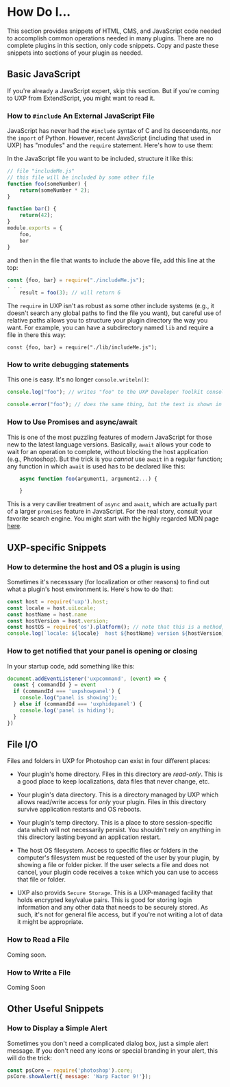# How Do I...

This section provides snippets of HTML, CMS, and JavaScript code needed to accomplish common operations needed in many plugins. There are no complete plugins in this section, only code snippets. Copy and paste these snippets into sections of your plugin as needed.

## Basic JavaScript

If you're already a JavaScript expert, skip this section. But if you're coming to UXP from ExtendScript, you might want to read it.

### How to `#include` An External JavaScript File

JavaScript has never had the `#include` syntax of C and its descendants, nor the `import` of Python. However, recent JavaScript (including that used in UXP) has "modules" and the `require` statement. Here's how to use them:

In the JavaScript file you want to be included, structure it like this:

````js
// file "includeMe.js"
// this file will be included by some other file
function foo(someNumber) {
    return(someNumber * 2);
}

function bar() {
    return(42);
}
module.exports = {
    foo,
    bar
}
````

and then in the file that wants to include the above file, add this line at the top:

````js
const {foo, bar} = require("./includeMe.js");
. . .
    result = foo(3); // will return 6
````
The `require` in UXP isn't as robust as some other include systems (e.g., it doesn't search any global paths to find the file you want), but careful use of relative paths allows you to structure your plugin directory the way you want. For example, you can have a subdirectory named `lib` and require a file in there this way:

`const {foo, bar} = require("./lib/includeMe.js");`

### How to write debugging statements

This one is easy. It's no longer `console.writeln()`:

````js
console.log("foo"); // writes "foo" to the UXP Developer Toolkit console.

console.error("foo"); // does the same thing, but the text is shown in red so errors are more easily seen.
````

### How to Use Promises and async/await

This is one of the most puzzling features of modern JavaScript for those new to the latest language versions. Basically, `await` allows your code to wait for an operation to complete, without blocking the host application (e.g., Photoshop). But the trick is you *cannot* use `await` in a regular function; any function in which `await` is used has to be declared like this:

````js
    async function foo(argument1, argument2...) {

    }
````
This is a very cavilier treatment of `async` and `await`, which are actually part of a larger `promises` feature in JavaScript. For the real story, consult your favorite search engine. You might start with the highly regarded MDN page [here](https://developer.mozilla.org/en-US/docs/Web/JavaScript/Reference/Operators/await).

## UXP-specific Snippets

### How to determine the host and OS a plugin is using

Sometimes it's necesssary (for localization or other reasons) to find out what a plugin's host environment is. Here's how to do that:

```js
const host = require('uxp').host;
const locale = host.uiLocale;
const hostName = host.name
const hostVersion = host.version;
const hostOS = require('os').platform(); // note that this is a method, not a property
console.log(`locale: ${locale}  host ${hostName} version ${hostVersion} running on ${hostOS}`);
```

### How to get notified that your panel is opening or closing

In your startup code, add something like this:

```js
document.addEventListener('uxpcommand', (event) => {
  const { commandId } = event
  if (commandId === 'uxpshowpanel') {
    console.log("panel is showing');
  } else if (commandId === 'uxphidepanel') {
    console.log('panel is hiding');
  }
})
```

## File I/O

Files and folders in UXP for Photoshop can exist in four different places:

* Your plugin's home directory. Files in this directory are *read-only*. This is a good place to keep localizations, data files that never change, etc.

* Your plugin's data directory. This is a directory managed by UXP which allows read/write access for *only* your plugin. Files in this directory survive application restarts and OS reboots.

* Your plugin's temp directory. This is a place to store session-specific data which will not necessarily persist. You shouldn't rely on anything in this directory lasting beyond an application restart.

* The host OS filesystem. Access to specific files or folders in the computer's filesystem must be requested of the user by your plugin, by showing a file or folder picker. If the user selects a file and does not cancel, your plugin code receives a `token` which you can use to access that file or folder.

* UXP also provids `Secure Storage`. This is a UXP-managed facility that holds encrypted key/value pairs. This is good for storing login information and any other data that needs to be securely stored. As such, it's not for general file access, but if you're not writing a lot of data it might be appropriate.


### How to Read a File

Coming soon.


### How to Write a File

Coming Soon

## Other Useful Snippets

### How to Display a Simple Alert

Sometimes you don't need a complicated dialog box, just a simple alert message. If you don't need any icons or special branding in your alert, this will do the trick:

```js
const psCore = require('photoshop').core;
psCore.showAlert({ message: 'Warp Factor 9!'});
```